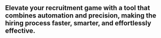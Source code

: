 ## Elevate your recruitment game with a tool that combines automation and precision, making the hiring process faster, smarter, and effortlessly effective.
